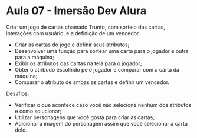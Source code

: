 # Aula 07 - Imersão Dev Alura

Criar um jogo de cartas chamado Trunfo, com sorteio das cartas, interações com usuário, e a definição de um vencedor.

- Criar as cartas do jogo e definir seus atributos;
- Desenvolver uma função para sortear uma carta para o jogador e outra para a máquina;
- Exibir os atributos das cartas na tela para o jogador;
- Obter o atribudo escolhido pelo jogador e comparar com a carta da máquina;
- Comparar o atributo de ambas as cartas e definir um vencedor.

Desafios:

- Verificar o que acontece caso você não selecione nenhum dos atributos e como solucionar;
- Utilizar personagens que você gosta para criar as cartas;
- Adicionar a imagem do personagem assim que você selecionar a carta dele.
